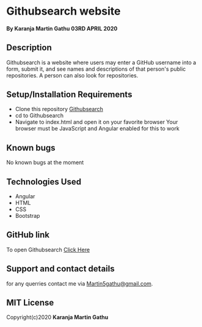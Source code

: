 # Githubsearch website
#### By **Karanja Martin Gathu** 03RD APRIL 2020
## Description
Githubsearch is a website where users may enter a GitHub username into a form, submit it, and see names and descriptions of that person's public repositories. A person can also look for repositories.

## Setup/Installation Requirements
+ Clone this repository [Githubsearch](https://github.com/martingathu/Githubsearch)
+ cd to Githubsearch
+ Navigate to index.html and open it on your favorite browser Your browser must be JavaScript and Angular enabled for this to work
## Known bugs
No known bugs at the moment
## Technologies Used
+ Angular
+ HTML
+ CSS
+ Bootstrap

## GitHub link
To open Githubsearch  [Click Here](https://martingathu.github.io/Githubsearch/)
## Support and contact details
for any querries contact me via Martin5gathu@gmail.com.

## MIT License
Copyright(c)2020 **Karanja Martin Gathu**